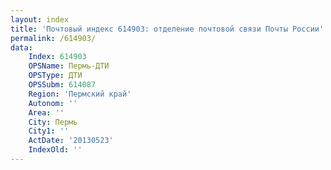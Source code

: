 ```yaml
---
layout: index
title: 'Почтовый индекс 614903: отделение почтовой связи Почты России'
permalink: /614903/
data:
    Index: 614903
    OPSName: Пермь-ДТИ
    OPSType: ДТИ
    OPSSubm: 614087
    Region: 'Пермский край'
    Autonom: ''
    Area: ''
    City: Пермь
    City1: ''
    ActDate: '20130523'
    IndexOld: ''
---
```

